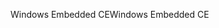 <span data-ttu-id="7a839-101">Windows Embedded CE</span><span class="sxs-lookup"><span data-stu-id="7a839-101">Windows Embedded CE</span></span>